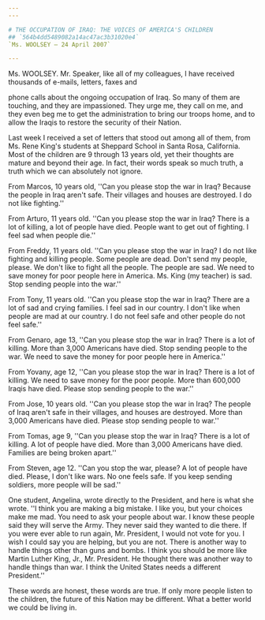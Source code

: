 ```yaml
---
---

# THE OCCUPATION OF IRAQ: THE VOICES OF AMERICA'S CHILDREN
## `564b4dd5489082a14ac47ac3b31020e4`
`Ms. WOOLSEY — 24 April 2007`

---
```



Ms. WOOLSEY. Mr. Speaker, like all of my colleagues, I have received 
thousands of e-mails, letters, faxes and


phone calls about the ongoing occupation of Iraq. So many of them are 
touching, and they are impassioned. They urge me, they call on me, and 
they even beg me to get the administration to bring our troops home, 
and to allow the Iraqis to restore the security of their Nation.

Last week I received a set of letters that stood out among all of 
them, from Ms. Rene King's students at Sheppard School in Santa Rosa, 
California. Most of the children are 9 through 13 years old, yet their 
thoughts are mature and beyond their age. In fact, their words speak so 
much truth, a truth which we can absolutely not ignore.

From Marcos, 10 years old, ''Can you please stop the war in Iraq? 
Because the people in Iraq aren't safe. Their villages and houses are 
destroyed. I do not like fighting.''

From Arturo, 11 years old. ''Can you please stop the war in Iraq? 
There is a lot of killing, a lot of people have died. People want to 
get out of fighting. I feel sad when people die.''

From Freddy, 11 years old. ''Can you please stop the war in Iraq? I 
do not like fighting and killing people. Some people are dead. Don't 
send my people, please. We don't like to fight all the people. The 
people are sad. We need to save money for poor people here in America. 
Ms. King (my teacher) is sad. Stop sending people into the war.''

From Tony, 11 years old. ''Can you please stop the war in Iraq? There 
are a lot of sad and crying families. I feel sad in our country. I 
don't like when people are mad at our country. I do not feel safe and 
other people do not feel safe.''

From Genaro, age 13, ''Can you please stop the war in Iraq? There is 
a lot of killing. More than 3,000 Americans have died. Stop sending 
people to the war. We need to save the money for poor people here in 
America.''

From Yovany, age 12, ''Can you please stop the war in Iraq? There is 
a lot of killing. We need to save money for the poor people. More than 
600,000 Iraqis have died. Please stop sending people to the war.''

From Jose, 10 years old. ''Can you please stop the war in Iraq? The 
people of Iraq aren't safe in their villages, and houses are destroyed. 
More than 3,000 Americans have died. Please stop sending people to 
war.''

From Tomas, age 9, ''Can you please stop the war in Iraq? There is a 
lot of killing. A lot of people have died. More than 3,000 Americans 
have died. Families are being broken apart.''

From Steven, age 12. ''Can you stop the war, please? A lot of people 
have died. Please, I don't like wars. No one feels safe. If you keep 
sending soldiers, more people will be sad.''

One student, Angelina, wrote directly to the President, and here is 
what she wrote. ''I think you are making a big mistake. I like you, but 
your choices make me mad. You need to ask your people about war. I know 
these people said they will serve the Army. They never said they wanted 
to die there. If you were ever able to run again, Mr. President, I 
would not vote for you. I wish I could say you are helping, but you are 
not. There is another way to handle things other than guns and bombs. I 
think you should be more like Martin Luther King, Jr., Mr. President. 
He thought there was another way to handle things than war. I think the 
United States needs a different President.''

These words are honest, these words are true. If only more people 
listen to the children, the future of this Nation may be different. 
What a better world we could be living in.
